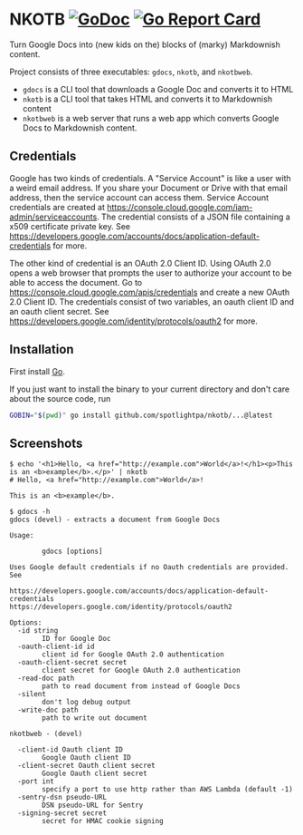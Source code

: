 # NKOTB [![GoDoc](https://godoc.org/github.com/spotlightpa/nkotb?status.svg)](https://godoc.org/github.com/spotlightpa/nkotb) [![Go Report Card](https://goreportcard.com/badge/github.com/spotlightpa/nkotb)](https://goreportcard.com/report/github.com/spotlightpa/nkotb)

Turn Google Docs into (new kids on the) blocks of (marky) Markdownish content.

Project consists of three executables: `gdocs`, `nkotb`, and `nkotbweb`.

- `gdocs` is a CLI tool that downloads a Google Doc and converts it to HTML
- `nkotb` is a CLI tool that takes HTML and converts it to Markdownish content
- `nkotbweb` is a web server that runs a web app which converts Google Docs to Markdownish content.

## Credentials

Google has two kinds of credentials. A "Service Account" is like a user with a weird email address. If you share your Document or Drive with that email address, then the service account can access them. Service Account credentials are created at https://console.cloud.google.com/iam-admin/serviceaccounts. The credential consists of a JSON file containing a x509 certificate private key. See https://developers.google.com/accounts/docs/application-default-credentials for more.

The other kind of credential is an OAuth 2.0 Client ID. Using OAuth 2.0 opens a web browser that prompts the user to authorize your account to be able to access the document. Go to https://console.cloud.google.com/apis/credentials and create a new OAuth 2.0 Client ID. The credentials consist of two variables, an oauth client ID and an oauth client secret. See https://developers.google.com/identity/protocols/oauth2 for more.


## Installation

First install [Go](http://golang.org).

If you just want to install the binary to your current directory and don't care about the source code, run

```bash
GOBIN="$(pwd)" go install github.com/spotlightpa/nkotb/...@latest
```

## Screenshots

```
$ echo '<h1>Hello, <a href="http://example.com">World</a>!</h1><p>This is an <b>example</b>.</p>' | nkotb
# Hello, <a href="http://example.com">World</a>!

This is an <b>example</b>.
```

```
$ gdocs -h
gdocs (devel) - extracts a document from Google Docs

Usage:

        gdocs [options]

Uses Google default credentials if no Oauth credentials are provided. See

https://developers.google.com/accounts/docs/application-default-credentials
https://developers.google.com/identity/protocols/oauth2

Options:
  -id string
        ID for Google Doc
  -oauth-client-id id
        client id for Google OAuth 2.0 authentication
  -oauth-client-secret secret
        client secret for Google OAuth 2.0 authentication
  -read-doc path
        path to read document from instead of Google Docs
  -silent
        don't log debug output
  -write-doc path
        path to write out document
```

```
nkotbweb - (devel)

  -client-id Oauth client ID
        Google Oauth client ID
  -client-secret Oauth client secret
        Google Oauth client secret
  -port int
        specify a port to use http rather than AWS Lambda (default -1)
  -sentry-dsn pseudo-URL
        DSN pseudo-URL for Sentry
  -signing-secret secret
        secret for HMAC cookie signing
```
